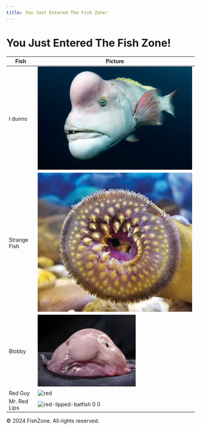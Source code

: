 ```yaml
---
title: You Just Entered The Fish Zone!
---
```


# You Just Entered The Fish Zone!

| Fish | Picture |
|----|----|
| I dunno | ![First Fish](docs/assets/images/Sheepshead-wrasse-1024x683.jpg) |
| Strange Fish | ![Strange Fish](docs/assets/images/A-strange-fish.jpg) | 
| Blobby | ![Blobby](docs/assets/images/ugly.jpg) | 
| Red Guy | ![red](https://github.com/user-attachments/assets/e0863c47-5892-402a-b4e0-b0cd50740846)
| Mr. Red Lips |![red-lipped-batfish 0 0](https://github.com/user-attachments/assets/cfec6120-0880-4f62-be18-3ad6365b597f)


© 2024 FishZone. All rights reserved.
